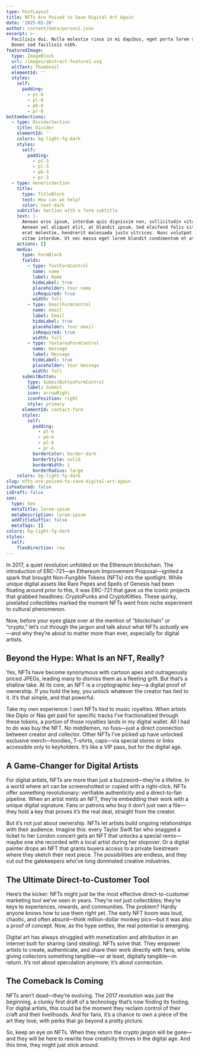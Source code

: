 ```yaml
---
type: PostLayout
title: NFTs Are Poised to Save Digital Art Again
date: '2025-03-20'
author: content/data/person1.json
excerpt: >-
  Facilisis dui. Nulla molestie risus in mi dapibus, eget porta lorem semper.
  Donec sed facilisis nibh.
featuredImage:
  type: ImageBlock
  url: /images/abstract-feature1.svg
  altText: Thumbnail
  elementId: ''
  styles:
    self:
      padding:
        - pt-0
        - pl-0
        - pb-0
        - pr-0
bottomSections:
  - type: DividerSection
    title: Divider
    elementId: ''
    colors: bg-light-fg-dark
    styles:
      self:
        padding:
          - pt-3
          - pl-3
          - pb-3
          - pr-3
  - type: GenericSection
    title:
      type: TitleBlock
      text: How can we help?
      color: text-dark
    subtitle: Section with a form subtitle
    text: |-
      Aenean eros ipsum, interdum quis dignissim non, sollicitudin vitae nisl.
      Aenean vel aliquet elit, at blandit ipsum. Sed eleifend felis sit amet
      erat molestie, hendrerit malesuada justo ultrices. Nunc volutpat at erat
      vitae interdum. Ut nec massa eget lorem blandit condimentum et at risus.
    actions: []
    media:
      type: FormBlock
      fields:
        - type: TextFormControl
          name: name
          label: Name
          hideLabel: true
          placeholder: Your name
          isRequired: true
          width: full
        - type: EmailFormControl
          name: email
          label: Email
          hideLabel: true
          placeholder: Your email
          isRequired: true
          width: full
        - type: TextareaFormControl
          name: message
          label: Message
          hideLabel: true
          placeholder: Your message
          width: full
      submitButton:
        type: SubmitButtonFormControl
        label: Submit
        icon: arrowRight
        iconPosition: right
        style: primary
      elementId: contact-form
      styles:
        self:
          padding:
            - pt-6
            - pb-6
            - pl-6
            - pr-6
          borderColor: border-dark
          borderStyle: solid
          borderWidth: 1
          borderRadius: large
    colors: bg-light-fg-dark
slug: nfts-are-poised-to-save-digital-art-again
isFeatured: false
isDraft: false
seo:
  type: Seo
  metaTitle: lorem-ipsum
  metaDescription: lorem-ipsum
  addTitleSuffix: false
  metaTags: []
colors: bg-light-fg-dark
styles:
  self:
    flexDirection: row
---
```

In 2017, a quiet revolution unfolded on the Ethereum blockchain. The introduction of ERC-721—an Ethereum Improvement Proposal—ignited a spark that brought Non-Fungible Tokens (NFTs) into the spotlight. While unique digital assets like Rare Pepes and Spells of Genesis had been floating around prior to this, it was ERC-721 that gave us the iconic projects that grabbed headlines: CryptoPunks and CryptoKitties. These quirky, pixelated collectibles marked the moment NFTs went from niche experiment to cultural phenomenon.

Now, before your eyes glaze over at the mention of “blockchain” or “crypto,” let’s cut through the jargon and talk about what NFTs *actually* are—and why they’re about to matter more than ever, especially for digital artists.


## Beyond the Hype: What Is an NFT, Really?

Yes, NFTs have become synonymous with cartoon apes and outrageously priced JPEGs, leading many to dismiss them as a fleeting grift. But that’s a shallow take. At its core, an NFT is a cryptographic key—a digital proof of ownership. If you hold the key, you unlock whatever the creator has tied to it. It’s that simple, and that powerful.

Take my own experience: I own NFTs tied to music royalties. When artists like Diplo or Nas get paid for specific tracks I’ve fractionalized through these tokens, a portion of those royalties lands in my digital wallet. All I had to do was buy the NFT. No middlemen, no fuss—just a direct connection between creator and collector. Other NFTs I’ve picked up have unlocked exclusive merch—hoodies, T-shirts, caps—via special stores or links accessible only to keyholders. It’s like a VIP pass, but for the digital age.


## A Game-Changer for Digital Artists

For digital artists, NFTs are more than just a buzzword—they’re a lifeline. In a world where art can be screenshotted or copied with a right-click, NFTs offer something revolutionary: verifiable authenticity and a direct-to-fan pipeline. When an artist mints an NFT, they’re embedding their work with a unique digital signature. Fans or patrons who buy it don’t just own a file—they hold a key that proves it’s the real deal, straight from the creator.

But it’s not just about ownership. NFTs let artists build ongoing relationships with their audience. Imagine this: every Taylor Swift fan who snagged a ticket to her London concert gets an NFT that unlocks a special remix—maybe one she recorded with a local artist during her stopover. Or a digital painter drops an NFT that grants buyers access to a private livestream where they sketch their next piece. The possibilities are endless, and they cut out the gatekeepers who’ve long dominated creative industries.


## The Ultimate Direct-to-Customer Tool

Here’s the kicker: NFTs might just be the most effective direct-to-customer marketing tool we’ve seen in years. They’re not just collectibles; they’re keys to experiences, rewards, and communities. The problem? Hardly anyone knows how to use them right yet. The early NFT boom was loud, chaotic, and often absurd—think million-dollar monkey pics—but it was also a proof of concept. Now, as the hype settles, the real potential is emerging.

Digital art has always struggled with monetization and attribution in an internet built for sharing (and stealing). NFTs solve that. They empower artists to create, authenticate, and share their work directly with fans, while giving collectors something tangible—or at least, digitally tangible—in return. It’s not about speculation anymore; it’s about connection.



## The Comeback Is Coming

NFTs aren’t dead—they’re evolving. The 2017 revolution was just the beginning, a clunky first draft of a technology that’s now finding its footing. For digital artists, this could be the moment they reclaim control of their craft and their livelihoods. And for fans, it’s a chance to own a piece of the art they love, with perks that go beyond a pretty picture.

So, keep an eye on NFTs. When they return the crypto jargon will be gone—and they will be here to rewrite how creativity thrives in the digital age. And this time, they might just stick around.




